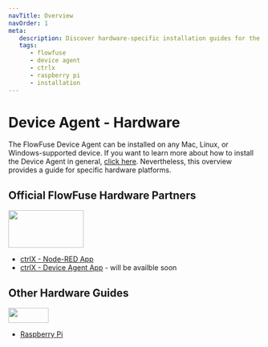 ```yaml
---
navTitle: Overview
navOrder: 1
meta:
   description: Discover hardware-specific installation guides for the FlowFuse Device Agent on supported platforms like Bosch Rexroth's ctrlX and Raspberry Pi.
   tags:
      - flowfuse
      - device agent
      - ctrlx
      - raspberry pi
      - installation
---
```


# Device Agent - Hardware

The FlowFuse Device Agent can be installed on any Mac, Linux, or Windows-supported device. If you want to learn more about how to install the Device Agent in general, [click here](/docs/device-agent/install/overview.md). Nevertheless, this overview provides a guide for specific hardware platforms.

## Official FlowFuse Hardware Partners

<a href="https://developer.community.boschrexroth.com/t5/Store-and-How-to/FlowFuse-Node-RED/ba-p/82135"><img src="https://upload.wikimedia.org/wikipedia/commons/0/0d/Logo_of_Bosch_Rexroth_AG.svg"  width="150" height="75"></a>

- [ctrlX - Node-RED App](/docs/hardware/ctrlx-node-red.md)
- [ctrlX - Device Agent App](/docs/hardware/ctrlx-device-agent.md) - will be availble soon

## Other Hardware Guides

<a href="/docs/hardware/raspbian.md"><img src="https://upload.wikimedia.org/wikipedia/de/c/cb/Raspberry_Pi_Logo.svg"  width="80" height="30"></a>

- [Raspberry Pi](/docs/hardware/raspbian.md)